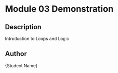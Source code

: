 # Module 03 Demonstration
 
## Description
Introduction to Loops and Logic
 
## Author
{Student Name}

